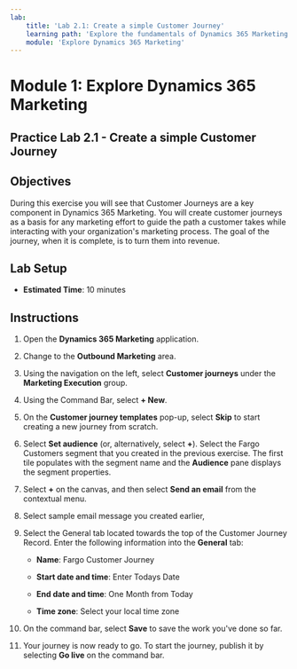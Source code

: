 ```yaml
---
lab:
    title: 'Lab 2.1: Create a simple Customer Journey'
    learning path: 'Explore the fundamentals of Dynamics 365 Marketing'
    module: 'Explore Dynamics 365 Marketing'
---
```


Module 1: Explore Dynamics 365 Marketing
========================

## Practice Lab 2.1 - Create a simple Customer Journey

## Objectives

During this exercise you will see that Customer Journeys are a key component in Dynamics 365 Marketing. You will create customer journeys as a basis for any marketing effort to guide the path a customer takes while interacting with your organization's marketing process. The goal of the journey, when it is complete, is to turn them into revenue. 

## Lab Setup

  - **Estimated Time**: 10 minutes

## Instructions

1.  Open the **Dynamics 365 Marketing** application. 

2.  Change to the **Outbound Marketing** area. 

2.  Using the navigation on the left, select **Customer journeys** under the **Marketing Execution** group. 

3.  Using the Command Bar, select **+ New**. 

4.  On the **Customer journey templates** pop-up, select **Skip** to start creating a new journey from scratch. 

5.  Select **Set audience** (or, alternatively, select **+**). Select the Fargo Customers segment that you created in the previous exercise. The first tile populates with the segment name and the **Audience** pane displays the segment properties.

6.  Select **+** on the canvas, and then select **Send an email** from the contextual menu.

7.  Select sample email message you created earlier, 

8.  Select the General tab located towards the top of the Customer Journey Record. Enter the following information into the **General** tab:

	- **Name**: Fargo Customer Journey

	- **Start date and time**: Enter Todays Date

	- **End date and time**: One Month from Today

	- **Time zone**: Select your local time zone 

9.  On the command bar, select **Save** to save the work you've done so far. 

10. Your journey is now ready to go. To start the journey, publish it by selecting **Go live** on the command bar.

